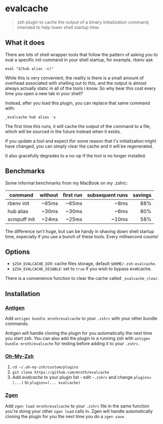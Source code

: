 # evalcache

> zsh plugin to cache the output of a binary initialization command, intended
> to help lower shell startup time.

##  What it does

There are lots of shell wrapper tools that follow the pattern of asking you to
eval a specific init command in your shell startup, for example, rbenv ask

    eval "$(hub alias -s)"

While this is very convenient, the reality is there is a small amount of
overhead associated with shelling out to this, and the output is almost always
actually static in all of the tools I know. So why bear this cost every time
you open a new tab in your shell?

Instead, after you load this plugin, you can replace that same command with:

    _evalcache hub alias -s

The first time this runs, it will cache the output of the command to a file,
which will be sourced in the future instead when it exists.

If you update a tool and expect ifor some reason that t's initialization might
have changed, you can simply clear the cache and it will be regenerated.

It also gracefully degrades to a no-op if the tool is no longer installed.

## Benchmarks

Some informal benchmarks from my MacBook on my .zshrc:

| command      | without | first run | subsequent runs | savings |
|--------------|--------:|----------:|----------------:|--------:|
| rbenv init   |   ~65ms |     ~65ms |            ~8ms |     88% |
| hub alias    |   ~30ms |     ~30ms |            ~6ms |     80% |
| scmpuff init |   ~24ms |     ~25ms |           ~10ms |     58% |

The difference isn't huge, but can be handy in shaving down shell startup time,
especially if you use a bunch of these tools. Every millisecond counts!

## Options

- `$ZSH_EVALCACHE_DIR`: cache files storage, default `$HOME/.zsh-evalcache`.
- `$ZSH_EVALCACHE_DISABLE`: set to `true` if you wish to bypass evalcache.

There is a convenience function to clear the cache called `_evalcache_clear`.

## Installation

### [Antigen](https://github.com/zsh-users/antigen)

Add `antigen bundle mroth/evalcache` to your `.zshrc` with your other bundle commands.

Antigen will handle cloning the plugin for you automatically the next time you start zsh. You can also add the plugin to a running zsh with `antigen bundle mroth/evalcache` for testing before adding it to your `.zshrc`.

### [Oh-My-Zsh](http://ohmyz.sh/)

1. `cd ~/.oh-my-zsh/custom/plugins`
2. `git clone https://github.com/mroth/evalcache`
3. Add *evalcache* to your plugin list - edit `~.zshrc` and change `plugins=(...)` to `plugins=(... evalcache)`

### [Zgen](https://github.com/tarjoilija/zgen)

Add `zgen load mroth/evalcache` to your `.zshrc` file in the same function you're doing your other `zgen load` calls in. Zgen will handle automatically cloning the plugin for you the next time you do a `zgen save`.
